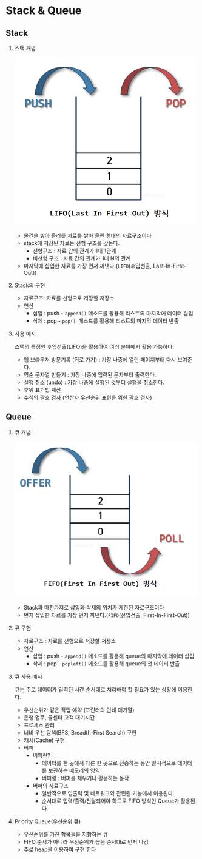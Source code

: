 # Stack & Queue

##  Stack

1. 스택 개념

   ![stack](./stack)

   * 물건을 쌓아 올리듯 자료를 쌓아 올린 형태의 자료구조이다
   * stack에 저장된 자료는 선형 구조를 갖는다.
     * 선형구조 : 자료 간의 관계가 1대 1관계
     * 비선형 구조 : 자료 간의 관계가 1대 N의 관계
   * 마지막에 삽입한 자료를 가장 먼저 꺼낸다.(`LIFO`(후입선출, Last-In-First-Out))

2. Stack의 구현

   * 자료구조: 자료를 선형으로 저장할 저장소
   * 연산
     * 삽입 : push - `append()` 메소드를 활용해 리스트의 마지막에 데이터 삽입
     * 삭제 : pop - `pop() `메소드를 활용해 리스트의 마지막 데이터 반출

3. 사용 예시

   스택의 특징인  후입선출(LIFO)을 활용하여 여러 분야에서 활용 가능하다.

   - 웹 브라우저 방문기록 (뒤로 가기) : 가장 나중에 열린 페이지부터 다시 보여준다.
   - 역순 문자열 만들기 : 가장 나중에 입력된 문자부터 출력한다.
   - 실행 취소 (undo) : 가장 나중에 실행된 것부터 실행을 취소한다.
   - 후위 표기법 계산
   - 수식의 괄호 검사 (연산자 우선순위 표현을 위한 괄호 검사)

## Queue

1. 큐 개념

   ![queue](./queue)

   - Stack과 마친가지로 삽입과 삭제의 위치가 제한된 자료구조이다
   - 먼저 삽입한 자료를 가장 먼저 꺼낸다.(`FIFO`(선입선출, First-In-First-Out))

2. 큐 구현

   * 자료구조 : 자료를 선형으로 저장할 저장소
   * 연산
     * 삽입 : push - `append()` 메소드를 활용해 queue의 마지막에 데이터 삽입
     * 삭제 : pop - `popleft()` 메소드를 활용해 queue의 첫 데이터 반출

3. 큐 사용 예시

   큐는 주로 데이터가 입력된 시간 순서대로 처리해야 할 필요가 있는 상황에 이용한다.

   * 우선순위가 같은 작업 예약 (프린터의 인쇄 대기열)
   * 은행 업무, 콜센터 고객 대기시간
   * 프로세스 관리
   * 너비 우선 탐색(BFS, Breadth-First Search) 구현
   * 캐시(Cache) 구현
   * 버퍼
     * 버퍼란?
       - 데이터를 한 곳에서 다른 한 곳으로 전송하는 동안 일시적으로 데이터를 보관하는 메모리의 영역
       - 버퍼링 : 버퍼를 채우거나 활용하는 동작
     * 버퍼의 자료구조
       - 일반적으로 입출력 및 네트워크와 관련된 기능에서 이용된다.
       - 순서대로 입력/출력/전달되어야 하므로 FIFO 방식인 Queue가 활용된다.

4. Priority Queue(우선순위 큐)

   * 우선순위를 가진 항목들을 저항하는 큐
   * FIFO 순서가 아니라 우선순위가 높은 순서대로 먼저 나감
   * 주로 heap을 이용하여 구현 한다
